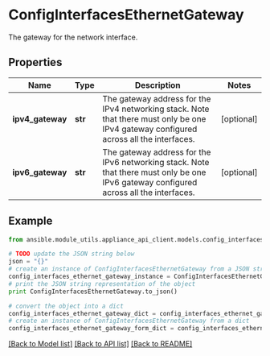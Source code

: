 # ConfigInterfacesEthernetGateway

The gateway for the network interface.

## Properties

Name | Type | Description | Notes
------------ | ------------- | ------------- | -------------
**ipv4_gateway** | **str** | The gateway address for the IPv4 networking stack. Note that there must only be one IPv4 gateway configured across all the interfaces. | [optional] 
**ipv6_gateway** | **str** | The gateway address for the IPv6 networking stack. Note that there must only be one IPv6 gateway configured across all the interfaces. | [optional] 

## Example

```python
from ansible.module_utils.appliance_api_client.models.config_interfaces_ethernet_gateway import ConfigInterfacesEthernetGateway

# TODO update the JSON string below
json = "{}"
# create an instance of ConfigInterfacesEthernetGateway from a JSON string
config_interfaces_ethernet_gateway_instance = ConfigInterfacesEthernetGateway.from_json(json)
# print the JSON string representation of the object
print ConfigInterfacesEthernetGateway.to_json()

# convert the object into a dict
config_interfaces_ethernet_gateway_dict = config_interfaces_ethernet_gateway_instance.to_dict()
# create an instance of ConfigInterfacesEthernetGateway from a dict
config_interfaces_ethernet_gateway_form_dict = config_interfaces_ethernet_gateway.from_dict(config_interfaces_ethernet_gateway_dict)
```
[[Back to Model list]](../README.md#documentation-for-models) [[Back to API list]](../README.md#documentation-for-api-endpoints) [[Back to README]](../README.md)


